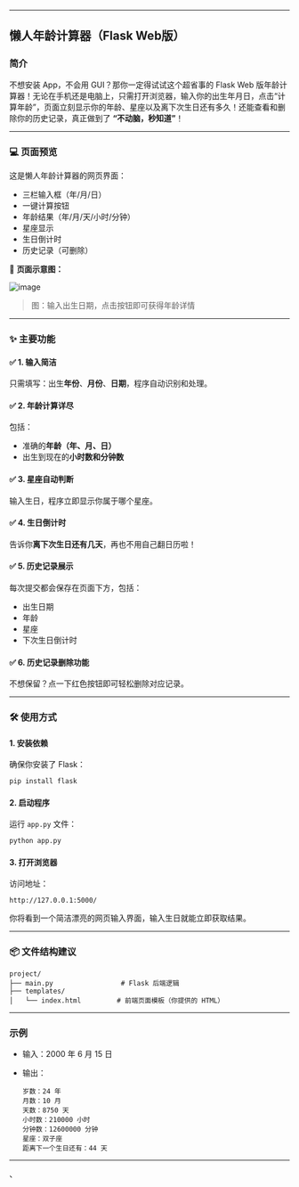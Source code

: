 
---

## 懒人年龄计算器（Flask Web版）

### 简介

不想安装 App，不会用 GUI？那你一定得试试这个超省事的 Flask Web 版年龄计算器！无论在手机还是电脑上，只需打开浏览器，输入你的出生年月日，点击“计算年龄”，页面立刻显示你的年龄、星座以及离下次生日还有多久！还能查看和删除你的历史记录，真正做到了 **“不动脑，秒知道”**！

---

### 💻 页面预览

这是懒人年龄计算器的网页界面：

* 三栏输入框（年/月/日）
* 一键计算按钮
* 年龄结果（年/月/天/小时/分钟）
* 星座显示
* 生日倒计时
* 历史记录（可删除）

🎨 **页面示意图：**

![image](https://github.com/user-attachments/assets/5cece21a-6637-4890-9926-caf213f6f14e)




> 图：输入出生日期，点击按钮即可获得年龄详情

---

### ✨ 主要功能

#### ✅ 1. 输入简洁

只需填写：出生**年份**、**月份**、**日期**，程序自动识别和处理。

#### ✅ 2. 年龄计算详尽

包括：

* 准确的**年龄（年、月、日）**
* 出生到现在的**小时数和分钟数**

#### ✅ 3. 星座自动判断

输入生日，程序立即显示你属于哪个星座。

#### ✅ 4. 生日倒计时

告诉你**离下次生日还有几天**，再也不用自己翻日历啦！

#### ✅ 5. 历史记录展示

每次提交都会保存在页面下方，包括：

* 出生日期
* 年龄
* 星座
* 下次生日倒计时

#### ✅ 6. 历史记录删除功能

不想保留？点一下红色按钮即可轻松删除对应记录。

---

### 🛠️ 使用方式

#### 1. 安装依赖

确保你安装了 Flask：

```bash
pip install flask
```

#### 2. 启动程序

运行 `app.py` 文件：

```bash
python app.py
```

#### 3. 打开浏览器

访问地址：

```
http://127.0.0.1:5000/
```

你将看到一个简洁漂亮的网页输入界面，输入生日就能立即获取结果。

---

### 📦 文件结构建议

```
project/
├── main.py                 # Flask 后端逻辑
├── templates/
│   └── index.html         # 前端页面模板（你提供的 HTML）
```

---

### 示例

* 输入：2000 年 6 月 15 日
* 输出：

  ```
  岁数：24 年
  月数：10 月
  天数：8750 天
  小时数：210000 小时
  分钟数：12600000 分钟
  星座：双子座
  距离下一个生日还有：44 天
  ```

---

、

